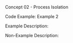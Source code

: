 Concept 02 - Process Isolation

Code Example:
Example 2

Example Description:


Non-Example Description:



